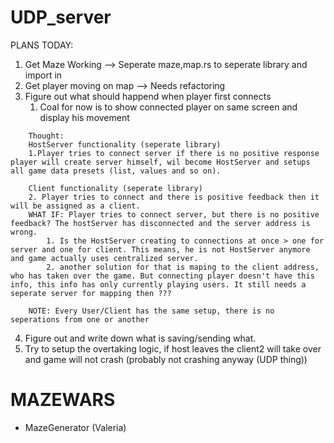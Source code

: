 # UDP_server

PLANS TODAY:
1. Get Maze Working   --> Seperate maze,map.rs to seperate library and import in
2. Get player moving on map  --> Needs refactoring
3. Figure out what should happend when player first connects 
    1. Coal for now is to show connected player on same screen and display his movement
```
    Thought: 
    HostServer functionality (seperate library)
    1.Player tries to connect server if there is no positive response player will create server himself, wil become HostServer and setups all game data presets (list, values and so on).

    Client functionality (seperate library)
    2. Player tries to connect and there is positive feedback then it will be assigned as a client.
    WHAT IF: Player tries to connect server, but there is no positive feedback? The hostServer has disconnected and the server address is wrong.
        1. Is the HostServer creating to connections at once > one for server and one for client. This means, he is not HostServer anymore and game actually uses centralized server.
        2. another solution for that is maping to the client address, who has taken over the game. But connecting player doesn't have this info, this info has only currently playing users. It still needs a seperate server for mapping then ???

    NOTE: Every User/Client has the same setup, there is no seperations from one or another
```    
4. Figure out and write down what is saving/sending what.
5. Try to setup the overtaking logic, if host leaves the client2 will take over and game will not crash (probably not crashing anyway (UDP thing))


# MAZEWARS

* MazeGenerator (Valeria)

